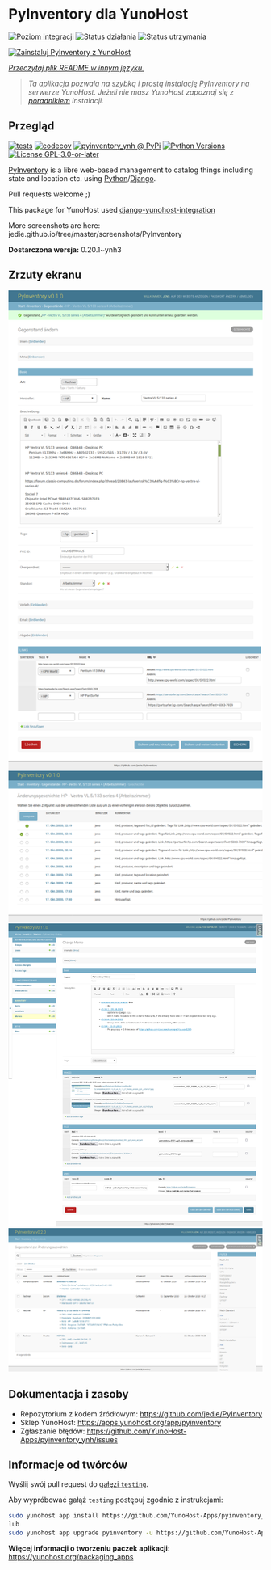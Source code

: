 <!--
To README zostało automatycznie wygenerowane przez <https://github.com/YunoHost/apps/tree/master/tools/readme_generator>
Nie powinno być ono edytowane ręcznie.
-->

# PyInventory dla YunoHost

[![Poziom integracji](https://apps.yunohost.org/badge/integration/pyinventory)](https://ci-apps.yunohost.org/ci/apps/pyinventory/)
![Status działania](https://apps.yunohost.org/badge/state/pyinventory)
![Status utrzymania](https://apps.yunohost.org/badge/maintained/pyinventory)

[![Zainstaluj PyInventory z YunoHost](https://install-app.yunohost.org/install-with-yunohost.svg)](https://install-app.yunohost.org/?app=pyinventory)

*[Przeczytaj plik README w innym języku.](./ALL_README.md)*

> *Ta aplikacja pozwala na szybką i prostą instalację PyInventory na serwerze YunoHost.*
> *Jeżeli nie masz YunoHost zapoznaj się z [poradnikiem](https://yunohost.org/install) instalacji.*

## Przegląd

[![tests](https://github.com/YunoHost-Apps/pyinventory_ynh/actions/workflows/tests.yml/badge.svg?branch=main)](https://github.com/YunoHost-Apps/pyinventory_ynh/actions/workflows/tests.yml)
[![codecov](https://codecov.io/github/jedie/pyinventory_ynh/branch/main/graph/badge.svg)](https://app.codecov.io/github/jedie/pyinventory_ynh)
[![pyinventory_ynh @ PyPi](https://img.shields.io/pypi/v/pyinventory_ynh?label=pyinventory_ynh%20%40%20PyPi)](https://pypi.org/project/pyinventory_ynh/)
[![Python Versions](https://img.shields.io/pypi/pyversions/pyinventory_ynh)](https://github.com/YunoHost-Apps/pyinventory_ynh/blob/main/pyproject.toml)
[![License GPL-3.0-or-later](https://img.shields.io/pypi/l/pyinventory_ynh)](https://github.com/YunoHost-Apps/pyinventory_ynh/blob/main/LICENSE)

[PyInventory](https://github.com/jedie/PyInventory) is a libre web-based management to catalog things including state and location etc. using [Python](https://www.python.org/)/[Django](https://www.djangoproject.com/).

Pull requests welcome ;)

This package for YunoHost used [django-yunohost-integration](https://github.com/YunoHost-Apps/django_yunohost_integration)

More screenshots are here: jedie.github.io/tree/master/screenshots/PyInventory


**Dostarczona wersja:** 0.20.1~ynh3

## Zrzuty ekranu

![Zrzut ekranu z PyInventory](./doc/screenshots/pyinventory_v010_screenshot_2.png)
![Zrzut ekranu z PyInventory](./doc/screenshots/pyinventory_v010_screenshot_3.png)
![Zrzut ekranu z PyInventory](./doc/screenshots/pyinventory_v0110_screenshot_memo_1.png)
![Zrzut ekranu z PyInventory](./doc/screenshots/pyinventory_v020_screenshot_1.png)

## Dokumentacja i zasoby

- Repozytorium z kodem źródłowym: <https://github.com/jedie/PyInventory>
- Sklep YunoHost: <https://apps.yunohost.org/app/pyinventory>
- Zgłaszanie błędów: <https://github.com/YunoHost-Apps/pyinventory_ynh/issues>

## Informacje od twórców

Wyślij swój pull request do [gałęzi `testing`](https://github.com/YunoHost-Apps/pyinventory_ynh/tree/testing).

Aby wypróbować gałąź `testing` postępuj zgodnie z instrukcjami:

```bash
sudo yunohost app install https://github.com/YunoHost-Apps/pyinventory_ynh/tree/testing --debug
lub
sudo yunohost app upgrade pyinventory -u https://github.com/YunoHost-Apps/pyinventory_ynh/tree/testing --debug
```

**Więcej informacji o tworzeniu paczek aplikacji:** <https://yunohost.org/packaging_apps>
